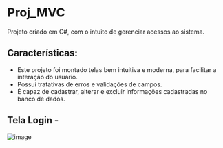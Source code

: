 # Proj_MVC
Projeto criado em C#, com o intuito de gerenciar acessos ao sistema. 


## Características:
- Este projeto foi montado telas bem intuitiva e moderna, para facilitar a interação do usuário. 
- Possui tratativas de erros e validações de campos.
- É capaz de cadastrar, alterar e excluir informações cadastradas no banco de dados.



## Tela Login -
![image](https://user-images.githubusercontent.com/104029744/208537947-b1940811-8ac7-4710-8b1a-66d8922461a7.png)

